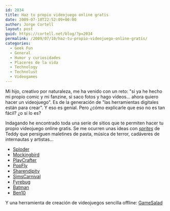 ```yaml
---
id: 2034
title: Haz tu propio videojuego online gratis
date: 2009-07-10T22:52:09+00:00
author: Jorge Cortell
layout: post
guid: https://cortell.net/blog/?p=2034
permalink: /2009/07/10/haz-tu-propio-videojuego-online-gratis/
categories:
  - Geek Fun
  - General
  - Humor y curiosidades
  - Placeres de la vida
  - Technology
  - Technolust
  - Videogames
---
```

Mi hijo, creativo por naturaleza, me ha venido con un reto: "si ya he hecho mi propio comic y mi fanzine, si saco fotos y hago vídeos... ahora quiero hacer un videojuego". Es de la generación de "las herramientas digitales están para crear". Y eso es genial. Pero ¿cómo explicarle que eso no es tan fácil? ¿o sí lo es?

Indagando he encontrado toda una serie de sitios que te permiten hacer tu propio videojuego online gratis. Se me ocurren unas ideas con _<a title="https://videogamesprites.net/" href="https://videogamesprites.net/" target="_blank">sprites</a>_ de Teddy que persiguen maletines de pasta, música de terror, cadáveres de internautas y artistas...

  * <a title="https://www.sploder.com/" href="https://www.sploder.com/" target="_blank">Sploder</a>
  * <a title="https://playmockingbird.com/" href="https://playmockingbird.com/" target="_blank">Mockingbird</a>
  * <a title="https://www.playcrafter.com/" href="https://www.playcrafter.com/" target="_blank">PlayCrafter</a>
  * <a title="https://www.popfly.com/" href="https://www.popfly.com/" target="_blank">PopFly</a>
  * <a title="https://www.sharendipity.com/" href="https://www.sharendipity.com/" target="_blank">Sharendipity</a>
  * <a title="https://www.simscarnival.com/" href="https://www.simscarnival.com/" target="_blank">SimsCarnival</a>
  * <a title="https://www.fyrebug.com/pages/allengines.php" href="https://www.fyrebug.com/pages/allengines.php" target="_blank">Fyrebug</a>
  * <a title="https://batmangamecreator.cartoonnetwork.com/" href="https://batmangamecreator.cartoonnetwork.com/" target="_blank">Batman</a>
  * <a title="https://gamecreator.cartoonnetwork.com/" href="https://gamecreator.cartoonnetwork.com/" target="_blank">Ben10</a>

Y una herramienta de creación de videojuegos sencilla offline: <a title="https://gamesalad.com/" href="https://gamesalad.com/" target="_blank">GameSalad</a>